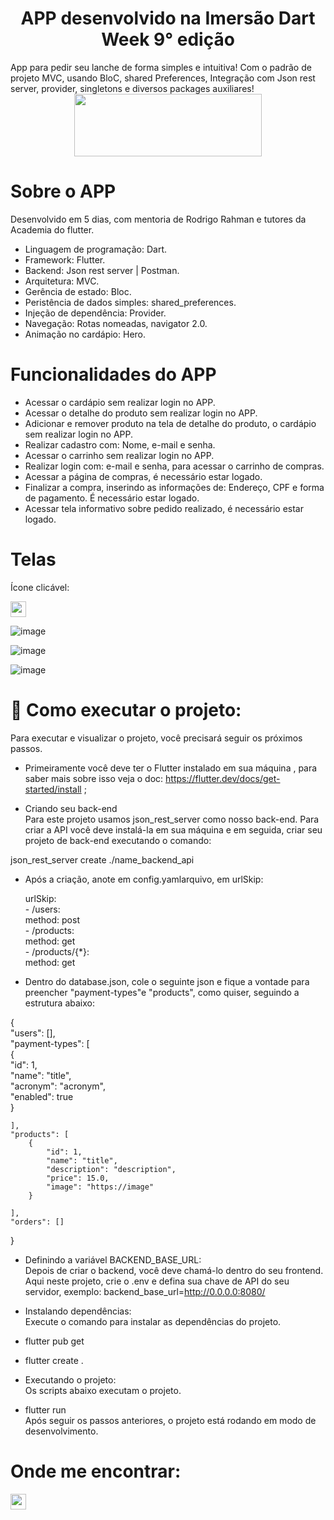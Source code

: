  <h1 align="center">  APP desenvolvido na Imersão Dart Week 9° edição  </h1>
App para pedir seu lanche de forma simples e intuitiva! Com o padrão de projeto MVC, usando BloC, shared Preferences, Integração com Json rest server, provider, singletons e diversos packages auxiliares!  

<div align="center">
<img src="https://user-images.githubusercontent.com/110784724/218760877-5d01f7d0-3ca7-4410-8ec4-96ab5689d767.png" width="300px" height= "100xp"/>
</div>  


# Sobre o APP  
Desenvolvido em 5 dias, com mentoria de Rodrigo Rahman e tutores da Academia do flutter.   
* Linguagem de programação: Dart.  
* Framework: Flutter.  
* Backend: Json rest server | Postman.  
* Arquitetura: MVC.  
* Gerência de estado: Bloc.  
* Peristência de dados simples: shared_preferences.  
* Injeção de dependência: Provider.  
* Navegação: Rotas nomeadas, navigator 2.0.  
* Animação no cardápio: Hero.  

# Funcionalidades do APP  
* Acessar o cardápio sem realizar login no APP.  
* Acessar o detalhe do produto sem realizar login no APP.  
* Adicionar e remover produto na tela de detalhe do produto, o cardápio sem realizar login no APP.  
* Realizar cadastro com: Nome, e-mail e senha.  
* Acessar o carrinho sem realizar login no APP.  
* Realizar login com: e-mail e senha, para acessar o carrinho de compras.  
* Acessar a página de compras, é necessário estar logado.  
* Finalizar a compra, inserindo as informações de: Endereço, CPF e forma de pagamento. É necessário estar logado.  
* Acessar tela informativo sobre pedido realizado, é necessário estar logado.  

# Telas  
Ícone clicável:  
<p align="left">
  <a href="https://www.figma.com/file/qpjBCcYymlhP9cpyIMSDR9/Delivery-App-(Atualizado-por--Janiele-Justino)?node-id=0%3A1&t=InCVWZNt1GTP9Ebv-1" alt="Linkedin">
  <img src="https://user-images.githubusercontent.com/110784724/218767072-e5dfeb08-aa4a-4f2a-b9f3-4420026c9355.png" height= "25xp" /></a>
</p>  
  
![image](https://user-images.githubusercontent.com/110784724/218768020-4b4a916c-5e10-4a2c-ae24-f54c3d95aebe.png)  
  
![image](https://user-images.githubusercontent.com/110784724/218768125-f716b884-b4d7-43a6-ab1b-d59ca3b27598.png)  
  
![image](https://user-images.githubusercontent.com/110784724/218768231-f1a511d3-10cd-43e7-98ae-47d32786ae21.png)   
  
# 🚀 Como executar o projeto:   
Para executar e visualizar o projeto, você precisará seguir os próximos passos.  

* Primeiramente você deve ter o Flutter instalado em sua máquina , para saber mais sobre isso veja o doc: https://flutter.dev/docs/get-started/install ;  

* Criando seu back-end  
Para este projeto usamos json_rest_server como nosso back-end. Para criar a API você deve instalá-la em sua máquina e em seguida, criar seu projeto de back-end executando o comando:  

json_rest_server create ./name_backend_api  

* Após a criação, anote em config.yamlarquivo, em urlSkip:  

  urlSkip:  
      - /users:  
         method: post  
      - /products:  
         method: get  
      - /products/{*}:  
          method: get  
          
* Dentro do database.json, cole o seguinte json e fique a vontade para preencher "payment-types"e "products", como quiser, seguindo a estrutura abaixo:   

{  
    "users": [],  
    "payment-types": [  
        {  
            "id": 1,  
            "name": "title",  
            "acronym": "acronym",  
            "enabled": true  
        }  
  
    ],  
    "products": [  
        {  
            "id": 1,  
            "name": "title",  
            "description": "description",  
            "price": 15.0,  
            "image": "https://image"  
        }  
  
    ],  
    "orders": []  
}  

* Definindo a variável BACKEND_BASE_URL:  
Depois de criar o backend, você deve chamá-lo dentro do seu frontend. Aqui neste projeto, crie o .env e defina sua chave de API do seu servidor, exemplo: backend_base_url=http://0.0.0.0:8080/  


* Instalando dependências:   
Execute o comando para instalar as dependências do projeto.  

* flutter pub get  

* flutter create .  

* Executando o projeto:  
Os scripts abaixo executam o projeto.  

* flutter run  
Após seguir os passos anteriores, o projeto está rodando em modo de desenvolvimento.  

# Onde me encontrar:  

<p align="left">
  <a href="https://www.linkedin.com/in/desenvolvedorajanielejustino/" alt="Linkedin">
  <img src="https://img.shields.io/badge/-Linkedin-0e76a8?style=for-the-badge&logo=Linkedin&logoColor=white&link=https://www.linkedin.com/in/desenvolvedorajanielejustino/" height= "25xp" /></a>
</p>   

